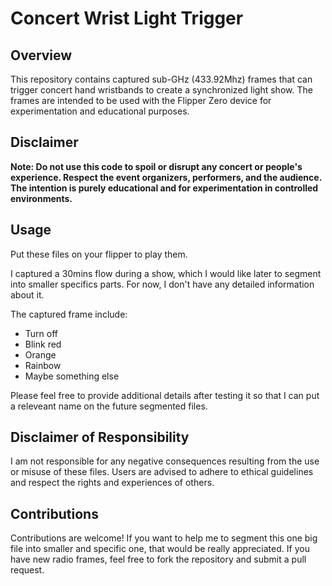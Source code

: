 # Concert Wrist Light Trigger

## Overview

This repository contains captured sub-GHz (433.92Mhz) frames that can trigger concert hand wristbands to create a synchronized light show. The frames are intended to be used with the Flipper Zero device for experimentation and educational purposes.

## Disclaimer

**Note: Do not use this code to spoil or disrupt any concert or people's experience. Respect the event organizers, performers, and the audience. The intention is purely educational and for experimentation in controlled environments.**

## Usage

Put these files on your flipper to play them.

I captured a 30mins flow during a show, which I would like later to segment into smaller specifics parts. For now, I don't have any detailed information about it.

The captured frame include:

* Turn off
* Blink red
* Orange
* Rainbow
* Maybe something else

Please feel free to provide additional details after testing it so that I can put a releveant name on the future segmented files.


## Disclaimer of Responsibility
I am not responsible for any negative consequences resulting from the use or misuse of these files. Users are advised to adhere to ethical guidelines and respect the rights and experiences of others.

## Contributions
Contributions are welcome! If you want to help me to segment this one big file into smaller and specific one, that would be really appreciated.
If you have new radio frames, feel free to fork the repository and submit a pull request.
